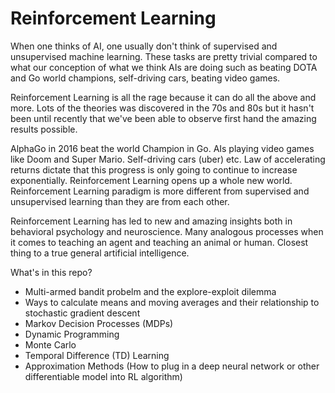# Reinforcement Learning

When one thinks of AI, one usually don't think of supervised and unsupervised machine learning. These tasks are pretty trivial compared to what our conception of what we think AIs are doing such as beating DOTA and Go world champions, self-driving cars, beating video games.

Reinforcement Learning is all the rage because it can do all the above and more. Lots of the theories was discovered in the 70s and 80s but it hasn't been until recently that we've been able to observe first hand the amazing results possible.

AlphaGo in 2016 beat the world Champion in Go. AIs playing video games like Doom and Super Mario. Self-driving cars (uber) etc. Law of accelerating returns dictate that this progress is only going to continue to increase exponentially. Reinforcement Learning opens up a whole new world. Reinforcement Learning paradigm is more different from supervised and unsupervised learning than they are from each other. 

Reinforcement Learning has led to new and amazing insights both in behavioral psychology and neuroscience. Many analogous processes when it comes to teaching an agent and teaching an animal or human. Closest thing to a true general artificial intelligence.

What's in this repo?
- Multi-armed bandit probelm and the explore-exploit dilemma
- Ways to calculate means and moving averages and their relationship to stochastic gradient descent
- Markov Decision Processes (MDPs)
- Dynamic Programming
- Monte Carlo
- Temporal Difference (TD) Learning
- Approximation Methods (How to plug in a deep neural network or other differentiable model into RL algorithm)

